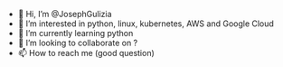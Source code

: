 - 👋 Hi, I’m @JosephGulizia
- 👀 I’m interested in python, linux, kubernetes, AWS and Google Cloud
- 🌱 I’m currently learning python
- 💞️ I’m looking to collaborate on ?
- 📫 How to reach me (good question)

<!---
JosephGulizia/JosephGulizia is a ✨ special ✨ repository because its `README.md` (this file) appears on your GitHub profile.
You can click the Preview link to take a look at your changes.
--->
